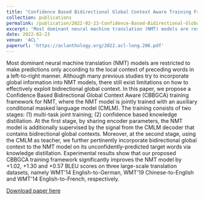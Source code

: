 ```yaml
---
title: "Confidence Based Bidirectional Global Context Aware Training Framework for Neural Machine Translation"
collection: publications
permalink: /publication/2022-02-23-Confidence-Based-Bidirectional-Global-Context-Aware-Training-Framework-for-Neural-Machine-Translation
excerpt: 'Most dominant neural machine translation (NMT) models are restricted to make predictions only according to the local context of preceding words in a left-to-right manner...'
date: 2022-02-23
venue: 'ACL'
paperurl: 'https://aclanthology.org/2022.acl-long.206.pdf'
---
```

Most dominant neural machine translation (NMT) models are restricted to make predictions only according to the local context of preceding words in a left-to-right manner. Although many previous studies try to incorporate global information into NMT models, there still exist limitations on how to effectively exploit bidirectional global context. In this paper, we propose a Confidence Based Bidirectional Global Context Aware (CBBGCA) training framework for NMT, where the NMT model is jointly trained with an auxiliary conditional masked language model (CMLM). The training consists of two stages: (1) multi-task joint training; (2) confidence based knowledge distillation. At the first stage, by sharing encoder parameters, the NMT model is additionally supervised by the signal from the CMLM decoder that contains bidirectional global contexts. Moreover, at the second stage, using the CMLM as teacher, we further pertinently incorporate bidirectional global context to the NMT model on its unconfidently-predicted target words via knowledge distillation. Experimental results show that our proposed CBBGCA training framework significantly improves the NMT model by +1.02, +1.30 and +0.57 BLEU scores on three large-scale translation datasets, namely WMT'14 English-to-German, WMT'19 Chinese-to-English and WMT'14 English-to-French, respectively.

[Download paper here](https://aclanthology.org/2022.acl-long.206.pdf)
